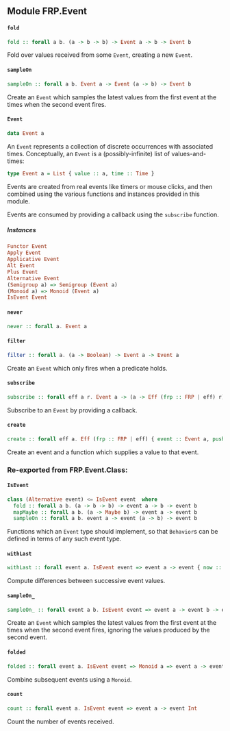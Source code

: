 ## Module FRP.Event

#### `fold`

``` purescript
fold :: forall a b. (a -> b -> b) -> Event a -> b -> Event b
```

Fold over values received from some `Event`, creating a new `Event`.

#### `sampleOn`

``` purescript
sampleOn :: forall a b. Event a -> Event (a -> b) -> Event b
```

Create an `Event` which samples the latest values from the first event
at the times when the second event fires.

#### `Event`

``` purescript
data Event a
```

An `Event` represents a collection of discrete occurrences with associated
times. Conceptually, an `Event` is a (possibly-infinite) list of values-and-times:

```purescript
type Event a = List { value :: a, time :: Time }
```

Events are created from real events like timers or mouse clicks, and then
combined using the various functions and instances provided in this module.

Events are consumed by providing a callback using the `subscribe` function.

##### Instances
``` purescript
Functor Event
Apply Event
Applicative Event
Alt Event
Plus Event
Alternative Event
(Semigroup a) => Semigroup (Event a)
(Monoid a) => Monoid (Event a)
IsEvent Event
```

#### `never`

``` purescript
never :: forall a. Event a
```

#### `filter`

``` purescript
filter :: forall a. (a -> Boolean) -> Event a -> Event a
```

Create an `Event` which only fires when a predicate holds.

#### `subscribe`

``` purescript
subscribe :: forall eff a r. Event a -> (a -> Eff (frp :: FRP | eff) r) -> Eff (frp :: FRP | eff) Unit
```

Subscribe to an `Event` by providing a callback.

#### `create`

``` purescript
create :: forall eff a. Eff (frp :: FRP | eff) { event :: Event a, push :: a -> Eff (frp :: FRP | eff) Unit }
```

Create an event and a function which supplies a value to that event.


### Re-exported from FRP.Event.Class:

#### `IsEvent`

``` purescript
class (Alternative event) <= IsEvent event  where
  fold :: forall a b. (a -> b -> b) -> event a -> b -> event b
  mapMaybe :: forall a b. (a -> Maybe b) -> event a -> event b
  sampleOn :: forall a b. event a -> event (a -> b) -> event b
```

Functions which an `Event` type should implement, so that
`Behavior`s can be defined in terms of any such event type.

#### `withLast`

``` purescript
withLast :: forall event a. IsEvent event => event a -> event { now :: a, last :: Maybe a }
```

Compute differences between successive event values.

#### `sampleOn_`

``` purescript
sampleOn_ :: forall event a b. IsEvent event => event a -> event b -> event a
```

Create an `Event` which samples the latest values from the first event
at the times when the second event fires, ignoring the values produced by
the second event.

#### `folded`

``` purescript
folded :: forall event a. IsEvent event => Monoid a => event a -> event a
```

Combine subsequent events using a `Monoid`.

#### `count`

``` purescript
count :: forall event a. IsEvent event => event a -> event Int
```

Count the number of events received.

